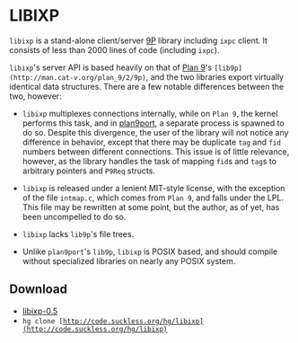 LIBIXP
======
`libixp` is a stand-alone client/server [9P](http://9p.cat-v.org/) library including `ixpc` client. It consists of less than 2000 lines of code (including `ixpc`).

`libixp`'s server API is based heavily on that of [Plan 9](http://cm.bell-labs.com/plan9)'s `[lib9p](http://man.cat-v.org/plan_9/2/9p)`, and the two libraries export virtually identical data structures. There are a few notable differences between the two, however:

* `libixp` multiplexes connections internally, while on `Plan 9`, the kernel performs this task, and in [plan9port](http://plan9.us/), a separate process is spawned to do so. Despite this divergence, the user of the library will not notice any difference in behavior, except that there may be duplicate `tag` and `fid` numbers between different connections. This issue is of little relevance, however, as the library handles the task of mapping `fid`s and `tag`s to arbitrary pointers and `P9Req` structs.

* `libixp` is released under a lenient MIT-style license, with the exception of the file `intmap.c`, which comes from `Plan 9`, and falls under the LPL. This file may be rewritten at some point, but the author, as of yet, has been uncompelled to do so.

* `libixp` lacks `lib9p`'s file trees.

* Unlike `plan9port`'s `lib9p`, `libixp` is POSIX based, and should compile without specialized libraries on nearly any POSIX system.

Download
--------
* [libixp-0.5](http://code.suckless.org/dl/libs/libixp-0.5.tar.gz)
* <code>hg clone [http://code.suckless.org/hg/libixp](http://code.suckless.org/hg/libixp)</code>

